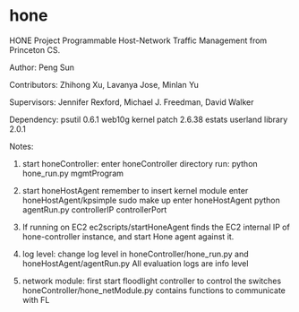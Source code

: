 hone
====

HONE Project
Programmable Host-Network Traffic Management
from Princeton CS. 

Author:
Peng Sun

Contributors:
Zhihong Xu, Lavanya Jose, Minlan Yu

Supervisors:
Jennifer Rexford, Michael J. Freedman, David Walker

Dependency:
psutil                         0.6.1
web10g kernel patch            2.6.38
estats userland library        2.0.1

Notes:
1. start honeController:
    enter honeController directory
    run: python hone_run.py mgmtProgram

2. start honeHostAgent
    remember to insert kernel module
    enter honeHostAgent/kpsimple
    sudo make up
    enter honeHostAgent
    python agentRun.py controllerIP controllerPort

3. If running on EC2
    ec2scripts/startHoneAgent finds the EC2 internal IP of hone-controller
    instance, and start Hone agent against it. 

4. log level:
    change log level in honeController/hone_run.py and honeHostAgent/agentRun.py
    All evaluation logs are info level

5. network module:
    first start floodlight controller to control the switches
    honeController/hone_netModule.py contains functions to communicate with FL
